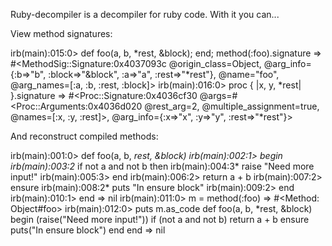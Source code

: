 Ruby-decompiler is a decompiler for ruby code.  With it you can...

View method signatures:

  irb(main):015:0> def foo(a, b, *rest, &block); end; method(:foo).signature
  => #<MethodSig::Signature:0x4037093c @origin_class=Object, @arg_info={:b=>"b",
  :block=>"&block", :a=>"a", :rest=>"*rest"}, @name="foo", @arg_names=[:a,
  :b, :rest, :block]>
  irb(main):016:0> proc { |x, y, *rest| }.signature
  => #<Proc::Signature:0x4036cf30 @args=#<Proc::Arguments:0x4036d020 @rest_arg=2,
  @multiple_assignment=true, @names=[:x, :y, :rest]>, @arg_info={:x=>"x", :y=>"y",
  :rest=>"*rest"}>

And reconstruct compiled methods:

  irb(main):001:0> def foo(a, b, *rest, &block)
  irb(main):002:1>   begin
  irb(main):003:2*     if not a and not b then
  irb(main):004:3*       raise "Need more input!"
  irb(main):005:3>     end
  irb(main):006:2>     return a + b
  irb(main):007:2>   ensure
  irb(main):008:2*     puts "In ensure block"
  irb(main):009:2>   end
  irb(main):010:1> end
  => nil
  irb(main):011:0> m = method(:foo)
  => #<Method: Object#foo>
  irb(main):012:0> puts m.as_code
  def foo(a, b, *rest, &block)
    begin
      (raise("Need more input!")) if (not a and not b)
      return a + b
    ensure
      puts("In ensure block")
    end
  end
  => nil
